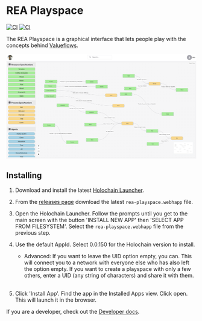 # REA Playspace

[![CI](https://github.com/lightningrodlabs/rea-playspace/actions/workflows/test.yml/badge.svg)](https://github.com/lightningrodlabs/rea-playspace/actions/workflows/test.yml)
[![CI](https://github.com/lightningrodlabs/rea-playspace/actions/workflows/release.yml/badge.svg)](https://github.com/lightningrodlabs/rea-playspace/actions/workflows/release.yml)

The REA Playspace is a graphical interface that lets people play with the concepts behind [Valueflows](https://www.valueflo.ws/).

![](./docs/assets/demo_flow.png)

## Installing
1) Download and install the latest [Holochain Launcher](https://github.com/holochain/launcher/releases/tag/v0.4.10).

2) From the [releases page](https://github.com/lightningrodlabs/rea-playspace/releases/) download the latest `rea-playspace.webhapp` file.

3) Open the Holochain Launcher. Follow the prompts until you get to the main screen with the button 'INSTALL NEW APP' then 'SELECT APP FROM FILESYSTEM'. Select the `rea-playspace.webhapp` file from the previous step.

4) Use the default AppId. Select 0.0.150 for the Holochain version to install.

   * Advanced: If you want to leave the UID option empty, you can. This will connect you to a network with everyone else who has also left the option empty. If you want to create a playspace with only a few others, enter a UID (any string of characters) and share it with them.
<br></br>
5) Click 'Install App'. Find the app in the Installed Apps view. Click open. This will launch it in the browser.


If you are a developer, check out the [Developer docs](./DEVELOP.md).




